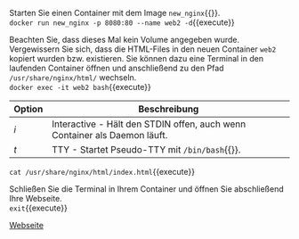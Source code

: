 Starten Sie einen Container mit dem Image `new_nginx`{{}}.  
`docker run new_nginx -p 8080:80 --name web2 -d`{{execute}}

Beachten Sie, dass dieses Mal kein Volume angegeben wurde. Vergewissern Sie sich, dass die HTML-Files in den neuen Container `web2` kopiert wurden bzw. existieren. Sie können dazu eine Terminal in den laufenden Container öffnen und anschließend zu den Pfad `/usr/share/nginx/html/` wechseln.  
`docker exec -it web2 bash`{{execute}}

| Option | Beschreibung                                                              |
| ------ |---------------------------------------------------------------------------|
| _i_    | Interactive - Hält den STDIN offen, auch wenn Container als Daemon läuft. |
| _t_    | TTY - Startet Pseudo-TTY mit `/bin/bash`{{}}.                             |

`cat /usr/share/nginx/html/index.html`{{execute}}

Schließen Sie die Terminal in Ihrem Container und öffnen Sie abschließend Ihre Webseite.  
`exit`{{execute}}

[Webseite]({{TRAFFIC_HOST1_8080}})
